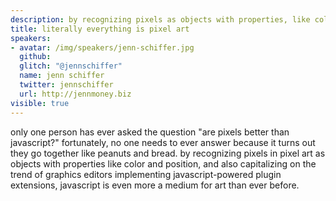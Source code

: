 ```yaml
---
description: by recognizing pixels as objects with properties, like color and position, and capitalizing on the trend of graphics editors implementing javascript-powered plugin extensions, jenn will reveal how javascript is as much a medium for art then ever before
title: literally everything is pixel art
speakers:
- avatar: /img/speakers/jenn-schiffer.jpg
  github:
  glitch: "@jennschiffer"
  name: Jenn Schiffer
  twitter: jennschiffer
  url: http://jennmoney.biz
visible: true
---
```


only one person has ever asked the question "are pixels better than javascript?" fortunately, no one needs to ever answer because it turns out they go together like peanuts and bread. by recognizing pixels in pixel art as objects with properties like color and position, and also capitalizing on the trend of graphics editors implementing javascript-powered plugin extensions, javascript is even more a medium for art than ever before.

<style>
* {
  text-transform: lowercase !important;
}
</style>
